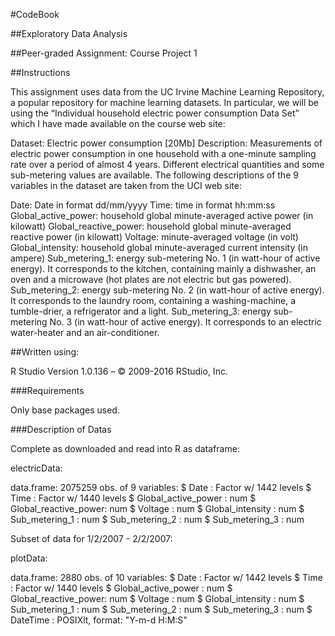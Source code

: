 #CodeBook

##Exploratory Data Analysis

##Peer-graded Assignment: Course Project 1

##Instructions

This assignment uses data from the UC Irvine Machine Learning Repository, a popular repository for machine learning datasets. In particular, we will be using the “Individual household electric power consumption Data Set” which I have made available on the course web site:

Dataset: Electric power consumption [20Mb]
Description: Measurements of electric power consumption in one household with a one-minute sampling rate over a period of almost 4 years. Different electrical quantities and some sub-metering values are available.
The following descriptions of the 9 variables in the dataset are taken from the UCI web site:

Date: Date in format dd/mm/yyyy
Time: time in format hh:mm:ss
Global_active_power: household global minute-averaged active power (in kilowatt)
Global_reactive_power: household global minute-averaged reactive power (in kilowatt)
Voltage: minute-averaged voltage (in volt)
Global_intensity: household global minute-averaged current intensity (in ampere)
Sub_metering_1: energy sub-metering No. 1 (in watt-hour of active energy). It corresponds to the kitchen, containing mainly a dishwasher, an oven and a microwave (hot plates are not electric but gas powered).
Sub_metering_2: energy sub-metering No. 2 (in watt-hour of active energy). It corresponds to the laundry room, containing a washing-machine, a tumble-drier, a refrigerator and a light.
Sub_metering_3: energy sub-metering No. 3 (in watt-hour of active energy). It corresponds to an electric water-heater and an air-conditioner.

##Written using:

R Studio Version 1.0.136 – © 2009-2016 RStudio, Inc.

###Requirements

Only base packages used.

###Description of Datas

Complete as downloaded and read into R as dataframe:

electricData:

data.frame:	2075259 obs. of  9 variables:
$ Date                 : Factor w/ 1442 levels
$ Time                 : Factor w/ 1440 levels
$ Global_active_power  : num
$ Global_reactive_power: num
$ Voltage              : num
$ Global_intensity     : num
$ Sub_metering_1       : num
$ Sub_metering_2       : num
$ Sub_metering_3       : num

Subset of data for 1/2/2007 - 2/2/2007:

plotData:

data.frame:	2880 obs. of  10 variables:
$ Date                 : Factor w/ 1442 levels
$ Time                 : Factor w/ 1440 levels
$ Global_active_power  : num
$ Global_reactive_power: num
$ Voltage              : num
$ Global_intensity     : num
$ Sub_metering_1       : num
$ Sub_metering_2       : num
$ Sub_metering_3       : num
$ DateTime             : POSIXlt, format: "Y-m-d H:M:S"

